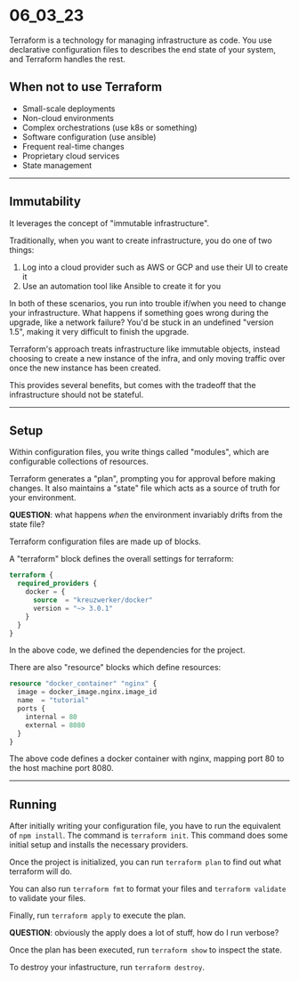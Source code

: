# 06_03_23

Terraform is a technology for managing infrastructure as code.
You use declarative configuration files to describes the end state of your system, and Terraform handles the rest.

## When not to use Terraform

- Small-scale deployments
- Non-cloud environments
- Complex orchestrations (use k8s or something)
- Software configuration (use ansible)
- Frequent real-time changes
- Proprietary cloud services
- State management

---

## Immutability

It leverages the concept of "immutable infrastructure".

Traditionally, when you want to create infrastructure, you do one of two things:

1. Log into a cloud provider such as AWS or GCP and use their UI to create it
2. Use an automation tool like Ansible to create it for you

In both of these scenarios, you run into trouble if/when you need to change your infrastructure.
What happens if something goes wrong during the upgrade, like a network failure?
You'd be stuck in an undefined "version 1.5", making it very difficult to finish the upgrade.

Terraform's approach treats infrastructure like immutable objects,
instead choosing to create a new instance of the infra,
and only moving traffic over once the new instance has been created.

This provides several benefits, but comes with the tradeoff that the infrastructure should not be stateful.

---

## Setup

Within configuration files, you write things called "modules",
which are configurable collections of resources.

Terraform generates a "plan", prompting you for approval before making changes.
It also maintains a "state" file which acts as a source of truth for your environment.

**QUESTION**: what happens _when_ the environment invariably drifts from the state file?

Terraform configuration files are made up of blocks.

A "terraform" block defines the overall settings for terraform:

```tf
terraform {
  required_providers {
    docker = {
      source  = "kreuzwerker/docker"
      version = "~> 3.0.1"
    }
  }
}
```

In the above code, we defined the dependencies for the project.

There are also "resource" blocks which define resources:

```tf
resource "docker_container" "nginx" {
  image = docker_image.nginx.image_id
  name  = "tutorial"
  ports {
    internal = 80
    external = 8080
  }
}
```

The above code defines a docker container with nginx, mapping port 80 to the host machine port 8080.

---

## Running

After initially writing your configuration file,
you have to run the equivalent of `npm install`.
The command is `terraform init`.
This command does some initial setup and installs the necessary providers.

Once the project is initialized,
you can run `terraform plan` to find out what terraform will do.

You can also run `terraform fmt` to format your files and `terraform validate` to validate your files.

Finally, run `terraform apply` to execute the plan.

**QUESTION**: obviously the apply does a lot of stuff, how do I run verbose?

Once the plan has been executed, run `terraform show` to inspect the state.

To destroy your infastructure, run `terraform destroy`.
